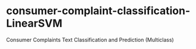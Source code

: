 # consumer-complaint-classification-LinearSVM
Consumer Complaints Text Classification and Prediction (Multiclass)
